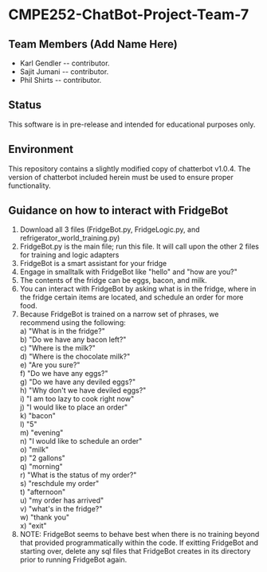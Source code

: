 # CMPE252-ChatBot-Project-Team-7

## Team Members (Add Name Here)
* Karl Gendler -- contributor.
* Sajit Jumani -- contributor.
* Phil Shirts -- contributor.

## Status
This software is in pre-release and intended for educational purposes only.

## Environment
This repository contains a slightly modified copy of chatterbot v1.0.4. The version of chatterbot included herein must be used to ensure proper functionality.

## Guidance on how to interact with FridgeBot
1) Download all 3 files (FridgeBot.py, FridgeLogic.py, and refrigerator_world_training.py)
2) FridgeBot.py is the main file; run this file. It will call upon the other 2 files for training and logic adapters
3) FridgeBot is a smart assistant for your fridge
4) Engage in smalltalk with FridgeBot like "hello" and "how are you?"
5) The contents of the fridge can be eggs, bacon, and milk.
6) You can interact with FridgeBot by asking what is in the fridge, where in the fridge certain items are located, and schedule an order for more food.
7) Because FridgeBot is trained on a narrow set of phrases, we recommend using the following:<br/>
  a) "What is in the fridge?"<br/>
  b) "Do we have any bacon left?"<br/>
  c) "Where is the milk?"<br/>
  d) "Where is the chocolate milk?"<br/>
  e) "Are you sure?"<br/>
  f) "Do we have any eggs?"<br/>
  g) "Do we have any deviled eggs?"<br/>
  h) "Why don't we have deviled eggs?"<br/>
  i) "I am too lazy to cook right now"<br/>
  j) "I would like to place an order"<br/>
  k) "bacon"<br/>
  l) "5"<br/>
  m) "evening"<br/>
  n) "I would like to schedule an order"<br/>
  o) "milk"<br/>
  p) "2 gallons"<br/>
  q) "morning"<br/>
  r) "What is the status of my order?"<br/>
  s) "reschdule my order"<br/>
  t) "afternoon"<br/>
  u) "my order has arrived"<br/>
  v) "what's in the fridge?"<br/>
  w) "thank you"<br/>
  x) "exit"<br/>
8) NOTE: FridgeBot seems to behave best when there is no training beyond that provided programmatically within the code. If exitting FridgeBot and starting over, delete any sql files that FridgeBot creates in its directory prior to running FridgeBot again.
